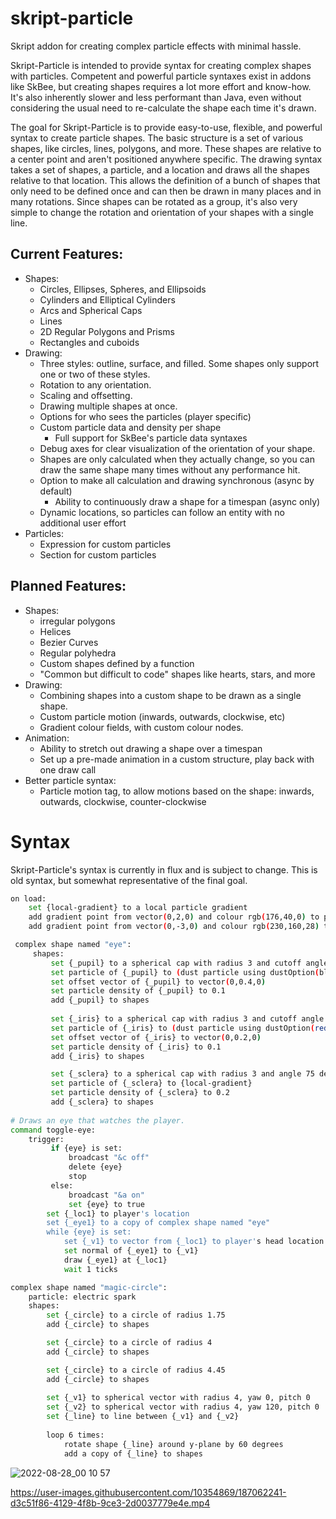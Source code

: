 # skript-particle
 Skript addon for creating complex particle effects with minimal hassle.
 
 Skript-Particle is intended to provide syntax for creating complex shapes with particles. Competent and powerful particle syntaxes exist in addons like SkBee, but creating shapes requires a lot more effort and know-how. It's also inherently slower and less performant than Java, even without considering the usual need to re-calculate the shape each time it's drawn.
 
 The goal for Skript-Particle is to provide easy-to-use, flexible, and powerful syntax to create particle shapes. The basic structure is a set of various shapes, like circles, lines, polygons, and more. These shapes are relative to a center point and aren't positioned anywhere specific. The drawing syntax takes a set of shapes, a particle, and a location and draws all the shapes relative to that location. This allows the definition of a bunch of shapes that only need to be defined once and can then be drawn in many places and in many rotations. Since shapes can be rotated as a group, it's also very simple to change the rotation and orientation of your shapes with a single line.
 
## Current Features:
- Shapes:
  - Circles, Ellipses, Spheres, and Ellipsoids
  - Cylinders and Elliptical Cylinders
  - Arcs and Spherical Caps
  - Lines
  - 2D Regular Polygons and Prisms
  - Rectangles and cuboids
- Drawing:
  - Three styles: outline, surface, and filled. Some shapes only support one or two of these styles.
  - Rotation to any orientation.
  - Scaling and offsetting.
  - Drawing multiple shapes at once.
  - Options for who sees the particles (player specific)
  - Custom particle data and density per shape
    - Full support for SkBee's particle data syntaxes
  - Debug axes for clear visualization of the orientation of your shape.
  - Shapes are only calculated when they actually change, so you can draw the same shape many times without any performance hit.
  - Option to make all calculation and drawing synchronous (async by default)
     - Ability to continuously draw a shape for a timespan (async only)
  - Dynamic locations, so particles can follow an entity with no additional user effort
- Particles:
  - Expression for custom particles
  - Section for custom particles

 ## Planned Features:
 - Shapes:
   - irregular polygons
   - Helices
   - Bezier Curves
   - Regular polyhedra
   - Custom shapes defined by a function
   - "Common but difficult to code" shapes like hearts, stars, and more
 - Drawing:
   - Combining shapes into a custom shape to be drawn as a single shape.
   - Custom particle motion (inwards, outwards, clockwise, etc) 
   - Gradient colour fields, with custom colour nodes.
 - Animation:
   - Ability to stretch out drawing a shape over a timespan
   - Set up a pre-made animation in a custom structure, play back with one draw call 
 - Better particle syntax:
   - Particle motion tag, to allow motions based on the shape: inwards, outwards, clockwise, counter-clockwise

 # Syntax
Skript-Particle's syntax is currently in flux and is subject to change. This is old syntax, but somewhat representative of the final goal.
```bash
on load:
    set {local-gradient} to a local particle gradient
    add gradient point from vector(0,2,0) and colour rgb(176,40,0) to points of {local-gradient}
    add gradient point from vector(0,-3,0) and colour rgb(230,160,28) to points of {local-gradient}

 complex shape named "eye":
     shapes:
         set {_pupil} to a spherical cap with radius 3 and cutoff angle 10 degrees
         set particle of {_pupil} to (dust particle using dustOption(black, 1))
         set offset vector of {_pupil} to vector(0,0.4,0)
         set particle density of {_pupil} to 0.1
         add {_pupil} to shapes
        
         set {_iris} to a spherical cap with radius 3 and cutoff angle 25 degrees
         set particle of {_iris} to (dust particle using dustOption(red, 1))
         set offset vector of {_iris} to vector(0,0.2,0)
         set particle density of {_iris} to 0.1
         add {_iris} to shapes

         set {_sclera} to a spherical cap with radius 3 and angle 75 degrees
         set particle of {_sclera} to {local-gradient}
         set particle density of {_sclera} to 0.2
         add {_sclera} to shapes
         
# Draws an eye that watches the player.  
command toggle-eye:
    trigger:
         if {eye} is set:
             broadcast "&c off"
             delete {eye}
             stop
         else:
             broadcast "&a on"
             set {eye} to true
        set {_loc1} to player's location
        set {_eye1} to a copy of complex shape named "eye"
        while {eye} is set:
            set {_v1} to vector from {_loc1} to player's head location
            set normal of {_eye1} to {_v1}
            draw {_eye1} at {_loc1}
            wait 1 ticks
```

```bash
complex shape named "magic-circle":
    particle: electric spark
    shapes:
        set {_circle} to a circle of radius 1.75
        add {_circle} to shapes

        set {_circle} to a circle of radius 4
        add {_circle} to shapes

        set {_circle} to a circle of radius 4.45
        add {_circle} to shapes
        
        set {_v1} to spherical vector with radius 4, yaw 0, pitch 0
        set {_v2} to spherical vector with radius 4, yaw 120, pitch 0
        set {_line} to line between {_v1} and {_v2}
        
        loop 6 times:
            rotate shape {_line} around y-plane by 60 degrees 
            add a copy of {_line} to shapes

```
 
 ![2022-08-28_00 10 57](https://user-images.githubusercontent.com/10354869/187062233-5f51ba7b-60f4-44f8-bf6b-862a4e2381fd.png)


https://user-images.githubusercontent.com/10354869/187062241-d3c51f86-4129-4f8b-9ce3-2d0037779e4e.mp4


